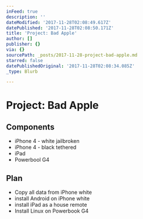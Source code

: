 ```yaml
---
inFeed: true
description: ''
dateModified: '2017-11-28T02:08:49.617Z'
datePublished: '2017-11-28T02:08:50.171Z'
title: 'Project: Bad Apple'
author: []
publisher: {}
via: {}
sourcePath: _posts/2017-11-28-project-bad-apple.md
starred: false
datePublishedOriginal: '2017-11-28T02:08:34.085Z'
_type: Blurb

---
```

# Project: Bad Apple

## Components

* iPhone 4 - white jailbroken
* iPhone 4 - black tethered
* iPad
* Powerbool G4

## Plan

* Copy all data from iPhone white
* install Android on iPhone white
* install iPad as a house remote
* Install Linux on Powerbook G4
